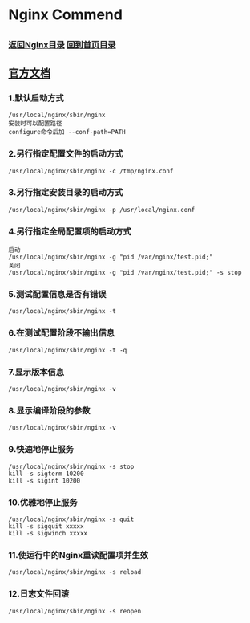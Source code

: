 Nginx Commend
====
##
### [返回Nginx目录](./NginxDirectory.md) [回到首页目录](/README.md)

## [官方文档](http://nginx.org/en/docs/)

### 1.默认启动方式
  
    /usr/local/nginx/sbin/nginx
    安装时可以配置路径
    configure命令后加 --conf-path=PATH

### 2.另行指定配置文件的启动方式
    
    /usr/local/nginx/sbin/nginx -c /tmp/nginx.conf

### 3.另行指定安装目录的启动方式

    /usr/local/nginx/sbin/nginx -p /usr/local/nginx.conf

### 4.另行指定全局配置项的启动方式

    启动
    /usr/local/nginx/sbin/nginx -g "pid /var/nginx/test.pid;"
    关闭
    /usr/local/nginx/sbin/nginx -g "pid /var/nginx/test.pid;" -s stop

### 5.测试配置信息是否有错误

    /usr/local/nginx/sbin/nginx -t

### 6.在测试配置阶段不输出信息

    /usr/local/nginx/sbin/nginx -t -q

### 7.显示版本信息
  
    /usr/local/nginx/sbin/nginx -v

### 8.显示编译阶段的参数

    /usr/local/nginx/sbin/nginx -v

### 9.快速地停止服务

    /usr/local/nginx/sbin/nginx -s stop
    kill -s sigterm 10200
    kill -s sigint 10200

### 10.优雅地停止服务

    /usr/local/nginx/sbin/nginx -s quit
    kill -s sigquit xxxxx
    kill -s sigwinch xxxxx

### 11.使运行中的Nginx重读配置项并生效

    /usr/local/nginx/sbin/nginx -s reload

### 12.日志文件回滚

    /usr/local/nginx/sbin/nginx -s reopen


